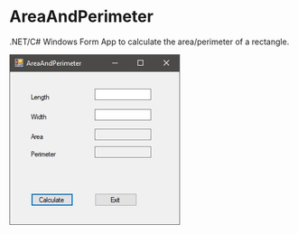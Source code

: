 # AreaAndPerimeter
.NET/C# Windows Form App to calculate the area/perimeter of a rectangle.

![Area and Perimeter](/AreaAndPerimeterScreenshot.JPG?raw=true "Area and Perimeter")
